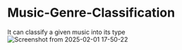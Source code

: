 # Music-Genre-Classification
It can classify a given music into its type
![Screenshot from 2025-02-01 17-50-22](https://github.com/user-attachments/assets/fd939867-3af2-4143-a6dc-12f99ed88f44)
